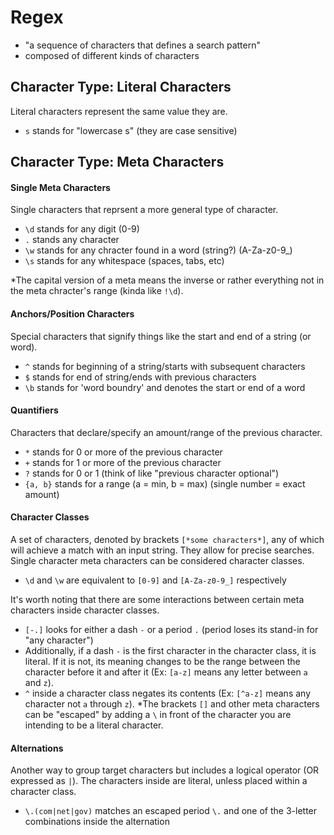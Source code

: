 # Regex

- "a sequence of characters that defines a search pattern"
- composed of different kinds of characters

## Character Type: Literal Characters
Literal characters represent the same value they are. 
- `s` stands for "lowercase s" (they are case sensitive)

## Character Type: Meta Characters

#### Single Meta Characters
Single characters that reprsent a more general type of character.
- `\d` stands for any digit (0-9)
- `.` stands any character
- `\w` stands for any chracter found in a word (string?) (A-Za-z0-9_)
- `\s` stands for any whitespace (spaces, tabs, etc)

*The capital version of a meta means the inverse or rather everything not in the meta chracter's range (kinda like `!\d`).

#### Anchors/Position Characters
Special characters that signify things like the start and end of a string (or word).
- `^` stands for beginning of a string/starts with subsequent characters
- `$` stands for end of string/ends with previous characters
- `\b` stands for 'word boundry' and denotes the start or end of a word

#### Quantifiers
Characters that declare/specify an amount/range of the previous character.
- `*` stands for 0 or more of the previous character
- `+` stands for 1 or more of the previous character
- `?` stands for 0 or 1 (think of like "previous character optional")
- `{a, b}` stands for a range (a = min, b = max) (single number = exact amount)

#### Character Classes
A set of characters, denoted by brackets `[*some characters*]`, any of which will achieve a match with an input string. They allow for precise searches. Single character meta characters can be considered character classes.
- `\d` and `\w` are equivalent to `[0-9]` and `[A-Za-z0-9_]` respectively

It's worth noting that there are some interactions between certain meta characters inside character classes.
- `[-.]` looks for either a dash `-` or a period `.` (period loses its stand-in for "any character")
- Additionally, if a dash `-` is the first character in the character class, it is literal. If it is not, its meaning changes to be the range between the character before it and after it (Ex: `[a-z]` means any letter between `a` and `z`).
- `^` inside a character class negates its contents (Ex: `[^a-z]` means any character not `a` through `z`).
*The brackets `[]` and other meta characters can be "escaped" by adding a `\` in front of the character you are intending to be a literal character.

#### Alternations
Another way to group target characters but includes a logical operator (OR expressed as `|`). The characters inside are literal, unless placed within a character class.
- `\.(com|net|gov)` matches an escaped period `\.` and one of the 3-letter combinations inside the alternation

###